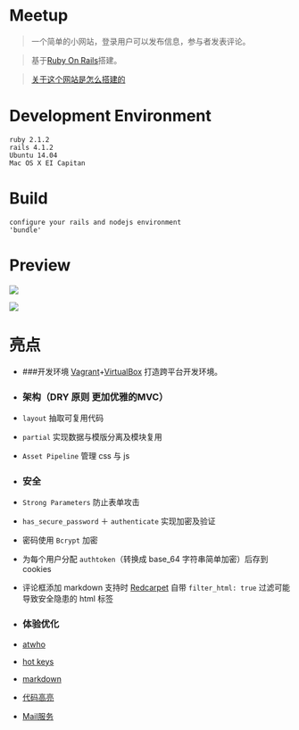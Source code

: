 # Meetup

> 一个简单的小网站，登录用户可以发布信息，参与者发表评论。

> 基于[Ruby On Rails](http://rubyonrails.org/)搭建。

> [关于这个网站是怎么搭建的](http://zltunes.com/rails-da-zao-web-app/) 

# Development Environment
    ruby 2.1.2
    rails 4.1.2
    Ubuntu 14.04
    Mac OS X EI Capitan
    
# Build
    configure your rails and nodejs environment
    'bundle'
    
# Preview
![](http://ww4.sinaimg.cn/large/005tGCqhjw1f1pkrow5hkj31kw0vcaqw.jpg)

![](http://ww4.sinaimg.cn/large/005tGCqhjw1f1pkrxjpewj31kw0vb0x3.jpg)

# 亮点

- ###开发环境
  [Vagrant](https://www.vagrantup.com/)+[VirtualBox](https://www.virtualbox.org/wiki/Downloads) 打造跨平台开发环境。

- ### 架构（DRY 原则 更加优雅的MVC）
 - ```layout``` 抽取可复用代码
 - ```partial``` 实现数据与模版分离及模块复用
 - ```Asset Pipeline``` 管理 css 与 js 
 
- ### 安全
 -  ```Strong Parameters``` 防止表单攻击
 -  ```has_secure_password``` ＋ ```authenticate``` 实现加密及验证
 -  密码使用 ```Bcrypt``` 加密
 -  为每个用户分配 ```authtoken```（转换成 base_64 字符串简单加密）后存到 cookies
 -  评论框添加 markdown 支持时 [Redcarpet]((https://github.com/vmg/redcarpet)) 自带 ```filter_html: true``` 过滤可能导致安全隐患的 html 标签

- ### 体验优化
 - [atwho](https://github.com/ichord/jquery-atwho-rails)
 - [hot keys](https://github.com/jeresig/jquery.hotkeys)
 - [markdown](https://github.com/vmg/redcarpet)
 - [代码高亮](https://github.com/tmm1/pygments.rb)
 - [Mail服务](http://guides.rubyonrails.org/action_mailer_basics.html)



